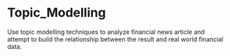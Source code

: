 # Topic_Modelling
Use topic modelling techniques to analyze financial news article and attempt to build the relationship between the result and real world financial data.
